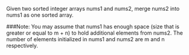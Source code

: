 Given two sorted integer arrays nums1 and nums2, merge nums2 into nums1 as one sorted array.

###Note:
You may assume that nums1 has enough space (size that is greater or equal to m + n) to hold additional elements from nums2. The number of elements initialized in nums1 and nums2 are m and n respectively.